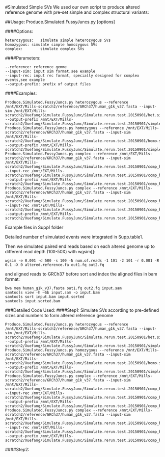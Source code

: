 #Simulated Simple SVs
We used our own script to produce altered reference genome with pre-set simple and complex structural variants:

##Usage:
Produce.Simulated.FussyJuncs.py [options] <parameters>
 
####Options:
```
heterozygous:	simulate simple heterozygous SVs
homozygous:	simulate simple homozygous SVs
complex:		simulate complex SVs
 ```
 
####Parameters:
````
--reference: reference genme
--input-sim: input sim format,see example
--input-rec: input rec format, specially designed for complex events,see example
--output-prefix: prefix of output files
````

####Examples:
```
Produce.Simulated.FussyJuncs.py heterozygous --reference /mnt/EXT/Mills-scratch2/reference/GRCh37/human_g1k_v37.fasta --input-sim /mnt/EXT/Mills-scratch2/Xuefang/Simulate.FussyJunc/Simulate.rerun.test.20150901/het.sim --output-prefix /mnt/EXT/Mills-scratch2/Xuefang/Simulate.FussyJunc/Simulate.rerun.test.20150901/simple_het
Produce.Simulated.FussyJuncs.py homozygous --reference /mnt/EXT/Mills-scratch2/reference/GRCh37/human_g1k_v37.fasta --input-sim /mnt/EXT/Mills-scratch2/Xuefang/Simulate.FussyJunc/Simulate.rerun.test.20150901/homo.sim --output-prefix /mnt/EXT/Mills-scratch2/Xuefang/Simulate.FussyJunc/Simulate.rerun.test.20150901/simple_homo
Produce.Simulated.FussyJuncs.py complex --reference /mnt/EXT/Mills-scratch2/reference/GRCh37/human_g1k_v37.fasta --input-sim /mnt/EXT/Mills-scratch2/Xuefang/Simulate.FussyJunc/Simulate.rerun.test.20150901/comp_het.sim --input-rec /mnt/EXT/Mills-scratch2/Xuefang/Simulate.FussyJunc/Simulate.rerun.test.20150901/comp_het.rec --output-prefix /mnt/EXT/Mills-scratch2/Xuefang/Simulate.FussyJunc/Simulate.rerun.test.20150901/comp_het
Produce.Simulated.FussyJuncs.py complex --reference /mnt/EXT/Mills-scratch2/reference/GRCh37/human_g1k_v37.fasta --input-sim /mnt/EXT/Mills-scratch2/Xuefang/Simulate.FussyJunc/Simulate.rerun.test.20150901/comp_homo.sim --input-rec /mnt/EXT/Mills-scratch2/Xuefang/Simulate.FussyJunc/Simulate.rerun.test.20150901/comp_homo.rec --output-prefix /mnt/EXT/Mills-scratch2/Xuefang/Simulate.FussyJunc/Simulate.rerun.test.20150901/comp_homo
```

Example files in Supp1 folder

Detailed number of simulated events were integrated in Supp.table1.

Then we simulated paired end reads based on each altered genome up to different read depth (10X-50X) with wgsim[]:
```
wgsim -e 0.001 -d 500 -s 100 -N num.of.reads -1 101 -2 101 -r 0.001 -R 0.1 -X 0 altered.reference.fa out1.fq out2.fq
```
and aligned reads to GRCh37 before sort and index the aligned files in bam format:
```
bwa mem human_g1k_v37.fasta out1.fq out2.fq input.sam
samtools view -h –Sb input.sam -o input.bam
samtools sort input.bam input.sorted
samtools input.sorted.bam
```


###Detailed Code Used:
####Step1: Simulate SVs according to pre-defined sizes and numbers to form altered reference genome
```
Produce.Simulated.FussyJuncs.py heterozygous --reference /mnt/EXT/Mills-scratch2/reference/GRCh37/human_g1k_v37.fasta --input-sim /mnt/EXT/Mills-scratch2/Xuefang/Simulate.FussyJunc/Simulate.rerun.test.20150901/het.sim --output-prefix /mnt/EXT/Mills-scratch2/Xuefang/Simulate.FussyJunc/Simulate.rerun.test.20150901/simple_het
Produce.Simulated.FussyJuncs.py homozygous --reference /mnt/EXT/Mills-scratch2/reference/GRCh37/human_g1k_v37.fasta --input-sim /mnt/EXT/Mills-scratch2/Xuefang/Simulate.FussyJunc/Simulate.rerun.test.20150901/homo.sim --output-prefix /mnt/EXT/Mills-scratch2/Xuefang/Simulate.FussyJunc/Simulate.rerun.test.20150901/simple_homo
Produce.Simulated.FussyJuncs.py complex --reference /mnt/EXT/Mills-scratch2/reference/GRCh37/human_g1k_v37.fasta --input-sim /mnt/EXT/Mills-scratch2/Xuefang/Simulate.FussyJunc/Simulate.rerun.test.20150901/comp_het.sim --input-rec /mnt/EXT/Mills-scratch2/Xuefang/Simulate.FussyJunc/Simulate.rerun.test.20150901/comp_het.rec --output-prefix /mnt/EXT/Mills-scratch2/Xuefang/Simulate.FussyJunc/Simulate.rerun.test.20150901/comp_het
Produce.Simulated.FussyJuncs.py complex --reference /mnt/EXT/Mills-scratch2/reference/GRCh37/human_g1k_v37.fasta --input-sim /mnt/EXT/Mills-scratch2/Xuefang/Simulate.FussyJunc/Simulate.rerun.test.20150901/comp_homo.sim --input-rec /mnt/EXT/Mills-scratch2/Xuefang/Simulate.FussyJunc/Simulate.rerun.test.20150901/comp_homo.rec --output-prefix /mnt/EXT/Mills-scratch2/Xuefang/Simulate.FussyJunc/Simulate.rerun.test.20150901/comp_homo
```
####Step2: 
